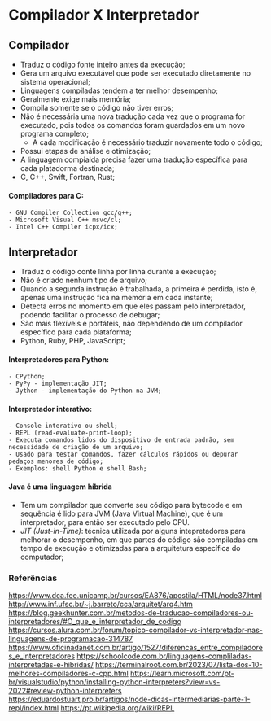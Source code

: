 # Compilador X Interpretador
## Compilador
  - Traduz o código fonte inteiro antes da execução;
  - Gera um arquivo executável que pode ser executado diretamente no sistema operacional;
  - Linguagens compiladas tendem a ter melhor desempenho;
  - Geralmente exige mais memória;
  - Compila somente se o código não tiver erros;
  - Não é necessária uma nova tradução cada vez que o programa for executado, pois todos os comandos foram guardados em um novo programa completo;
      - A cada modificação é necessário traduzir novamente todo o código;
  - Possui etapas de análise e otimização;
  - A linguagem compialda precisa fazer uma tradução específica para cada platadorma destinada;
  - C, C++, Swift, Fortran, Rust;
  #### Compiladores para C:
    - GNU Compiler Collection gcc/g++;
    - Microsoft Visual C++ msvc/cl;
    - Intel C++ Compiler icpx/icx;
## Interpretador
  - Traduz o código conte linha por linha durante a execução;
  - Não é criado nenhum tipo de arquivo;
  - Quando a segunda instrução é trabalhada, a primeira é perdida, isto é, apenas uma instrução fica na memória em cada instante;
  - Detecta erros no momento em que eles passam pelo interpretador, podendo facilitar o processo de debugar;
  - São mais flexíveis e portáteis, não dependendo de um compilador específico para cada plataforma;
  - Python, Ruby, PHP, JavaScript;
  #### Interpretadores para Python:
    - CPython;
    - PyPy - implementação JIT;
    - Jython - implementação do Python na JVM;
  #### Interpretador interativo:
    - Console interativo ou shell;
    - REPL (read-evaluate-print-loop);
    - Executa comandos lidos do dispositivo de entrada padrão, sem necessidade de criação de um arquivo;
    - Usado para testar comandos, fazer cálculos rápidos ou depurar pedaços menores de código;
    - Exemplos: shell Python e shell Bash;
#### Java é uma linguagem híbrida
- Tem um compilador que converte seu código para bytecode e em sequência é lido para JVM (Java Virtual Machine), que é um interpretador, para então ser executado pelo CPU.
- *JIT (Just-in-Time)*: técnica utilizada por alguns intepretadores para melhorar o desempenho, em que partes do código são compiladas em tempo de execução e otimizadas para a arquitetura específica do computador;


### Referências
https://www.dca.fee.unicamp.br/cursos/EA876/apostila/HTML/node37.html
http://www.inf.ufsc.br/~j.barreto/cca/arquitet/arq4.htm
https://blog.geekhunter.com.br/metodos-de-traducao-compiladores-ou-interpretadores/#O_que_e_interpretador_de_codigo
https://cursos.alura.com.br/forum/topico-compilador-vs-interpretador-nas-linguagens-de-programacao-314787
https://www.oficinadanet.com.br/artigo/1527/diferencas_entre_compiladores_e_interpretadores
https://schoolcode.com.br/linguagens-compliladas-interpretadas-e-hibridas/
https://terminalroot.com.br/2023/07/lista-dos-10-melhores-compiladores-c-cpp.html
https://learn.microsoft.com/pt-br/visualstudio/python/installing-python-interpreters?view=vs-2022#review-python-interpreters
https://eduardostuart.pro.br/artigos/node-dicas-intermediarias-parte-1-repl/index.html
https://pt.wikipedia.org/wiki/REPL




